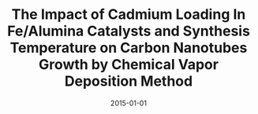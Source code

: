 ---
title: "The Impact of Cadmium Loading In Fe/Alumina Catalysts and Synthesis Temperature on Carbon Nanotubes Growth by Chemical Vapor Deposition Method"
collection: publications
permalink: /publication/2015-01-01-The-Impact-of-Cadmium-Loading-In-FeAlumina-Catalysts-and-Synthesis-Temperature-on-Carbon-Nanotubes-Growth-by-Chemical-Vapor-Deposition-Method
date: 2015-01-01
venue: 'Journal of Sciences, Islamic Republic of Iran'
citation: ' M Karimi,  A Badiei,  Pezhman Zarabadi-Poor,  Journal of Sciences, Islamic Republic of Iran, 2015,26,1.'
---